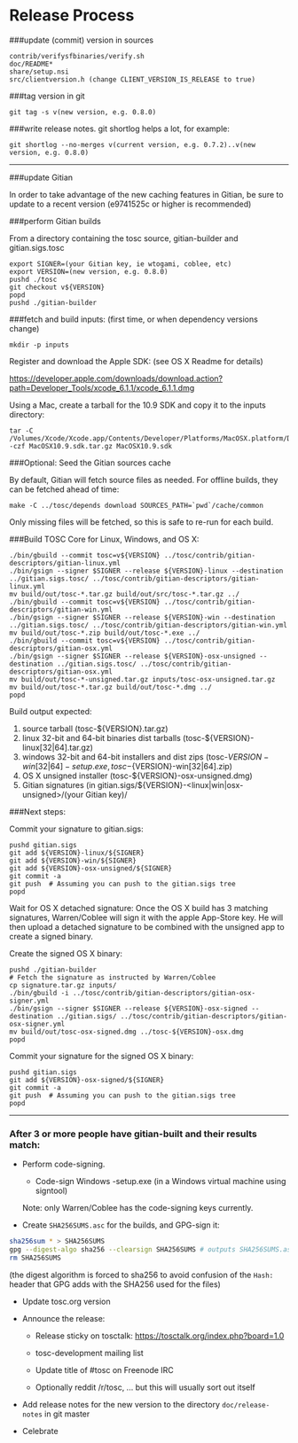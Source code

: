 Release Process
====================

###update (commit) version in sources

	contrib/verifysfbinaries/verify.sh
	doc/README*
	share/setup.nsi
	src/clientversion.h (change CLIENT_VERSION_IS_RELEASE to true)

###tag version in git

	git tag -s v(new version, e.g. 0.8.0)

###write release notes. git shortlog helps a lot, for example:

	git shortlog --no-merges v(current version, e.g. 0.7.2)..v(new version, e.g. 0.8.0)

* * *

###update Gitian

 In order to take advantage of the new caching features in Gitian, be sure to update to a recent version (e9741525c or higher is recommended)

###perform Gitian builds

 From a directory containing the tosc source, gitian-builder and gitian.sigs.tosc
  
    export SIGNER=(your Gitian key, ie wtogami, coblee, etc)
	export VERSION=(new version, e.g. 0.8.0)
	pushd ./tosc
	git checkout v${VERSION}
	popd
	pushd ./gitian-builder

###fetch and build inputs: (first time, or when dependency versions change)

	mkdir -p inputs

 Register and download the Apple SDK: (see OS X Readme for details)

 https://developer.apple.com/downloads/download.action?path=Developer_Tools/xcode_6.1.1/xcode_6.1.1.dmg

 Using a Mac, create a tarball for the 10.9 SDK and copy it to the inputs directory:

	tar -C /Volumes/Xcode/Xcode.app/Contents/Developer/Platforms/MacOSX.platform/Developer/SDKs/ -czf MacOSX10.9.sdk.tar.gz MacOSX10.9.sdk

###Optional: Seed the Gitian sources cache

  By default, Gitian will fetch source files as needed. For offline builds, they can be fetched ahead of time:

	make -C ../tosc/depends download SOURCES_PATH=`pwd`/cache/common

  Only missing files will be fetched, so this is safe to re-run for each build.

###Build TOSC Core for Linux, Windows, and OS X:

	./bin/gbuild --commit tosc=v${VERSION} ../tosc/contrib/gitian-descriptors/gitian-linux.yml
	./bin/gsign --signer $SIGNER --release ${VERSION}-linux --destination ../gitian.sigs.tosc/ ../tosc/contrib/gitian-descriptors/gitian-linux.yml
	mv build/out/tosc-*.tar.gz build/out/src/tosc-*.tar.gz ../
	./bin/gbuild --commit tosc=v${VERSION} ../tosc/contrib/gitian-descriptors/gitian-win.yml
	./bin/gsign --signer $SIGNER --release ${VERSION}-win --destination ../gitian.sigs.tosc/ ../tosc/contrib/gitian-descriptors/gitian-win.yml
	mv build/out/tosc-*.zip build/out/tosc-*.exe ../
	./bin/gbuild --commit tosc=v${VERSION} ../tosc/contrib/gitian-descriptors/gitian-osx.yml
	./bin/gsign --signer $SIGNER --release ${VERSION}-osx-unsigned --destination ../gitian.sigs.tosc/ ../tosc/contrib/gitian-descriptors/gitian-osx.yml
	mv build/out/tosc-*-unsigned.tar.gz inputs/tosc-osx-unsigned.tar.gz
	mv build/out/tosc-*.tar.gz build/out/tosc-*.dmg ../
	popd
  Build output expected:

  1. source tarball (tosc-${VERSION}.tar.gz)
  2. linux 32-bit and 64-bit binaries dist tarballs (tosc-${VERSION}-linux[32|64].tar.gz)
  3. windows 32-bit and 64-bit installers and dist zips (tosc-${VERSION}-win[32|64]-setup.exe, tosc-${VERSION}-win[32|64].zip)
  4. OS X unsigned installer (tosc-${VERSION}-osx-unsigned.dmg)
  5. Gitian signatures (in gitian.sigs/${VERSION}-<linux|win|osx-unsigned>/(your Gitian key)/

###Next steps:

Commit your signature to gitian.sigs:

	pushd gitian.sigs
	git add ${VERSION}-linux/${SIGNER}
	git add ${VERSION}-win/${SIGNER}
	git add ${VERSION}-osx-unsigned/${SIGNER}
	git commit -a
	git push  # Assuming you can push to the gitian.sigs tree
	popd

  Wait for OS X detached signature:
	Once the OS X build has 3 matching signatures, Warren/Coblee will sign it with the apple App-Store key.
	He will then upload a detached signature to be combined with the unsigned app to create a signed binary.

  Create the signed OS X binary:

	pushd ./gitian-builder
	# Fetch the signature as instructed by Warren/Coblee
	cp signature.tar.gz inputs/
	./bin/gbuild -i ../tosc/contrib/gitian-descriptors/gitian-osx-signer.yml
	./bin/gsign --signer $SIGNER --release ${VERSION}-osx-signed --destination ../gitian.sigs/ ../tosc/contrib/gitian-descriptors/gitian-osx-signer.yml
	mv build/out/tosc-osx-signed.dmg ../tosc-${VERSION}-osx.dmg
	popd

Commit your signature for the signed OS X binary:

	pushd gitian.sigs
	git add ${VERSION}-osx-signed/${SIGNER}
	git commit -a
	git push  # Assuming you can push to the gitian.sigs tree
	popd

-------------------------------------------------------------------------

### After 3 or more people have gitian-built and their results match:

- Perform code-signing.

    - Code-sign Windows -setup.exe (in a Windows virtual machine using signtool)

  Note: only Warren/Coblee has the code-signing keys currently.

- Create `SHA256SUMS.asc` for the builds, and GPG-sign it:
```bash
sha256sum * > SHA256SUMS
gpg --digest-algo sha256 --clearsign SHA256SUMS # outputs SHA256SUMS.asc
rm SHA256SUMS
```
(the digest algorithm is forced to sha256 to avoid confusion of the `Hash:` header that GPG adds with the SHA256 used for the files)

- Update tosc.org version

- Announce the release:

  - Release sticky on tosctalk: https://tosctalk.org/index.php?board=1.0

  - tosc-development mailing list

  - Update title of #tosc on Freenode IRC

  - Optionally reddit /r/tosc, ... but this will usually sort out itself

- Add release notes for the new version to the directory `doc/release-notes` in git master

- Celebrate 
